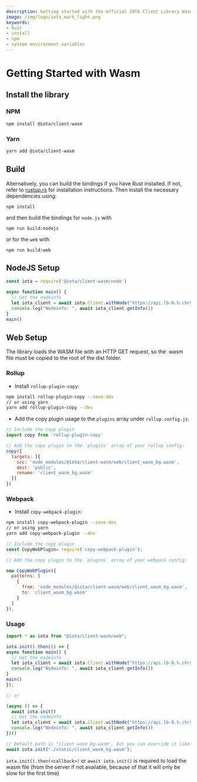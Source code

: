 ```yaml
---
description: Getting started with the official IOTA Client Library Wasm binding.
image: /img/logo/iota_mark_light.png
keywords:
- Rust
- install
- npm
- system environment variables
---
```

# Getting Started with Wasm

## Install the library

### NPM

```bash
npm install @iota/client-wasm
```

### Yarn

```bash
yarn add @iota/client-wasm
```

## Build

Alternatively, you can build the bindings if you have Rust installed. If not, refer to [rustup.rs](https://rustup.rs) for installation instructions. Then install the necessary dependencies using:

```npm install```

and then build the bindings for `node.js` with

```npm run build:nodejs```

or for the `web` with

```npm run build:web```

## NodeJS Setup

```js
const iota = require('@iota/client-wasm/node')

async function main() {
  // Get the nodeinfo
  let iota_client = await iota.Client.withNode("https://api.lb-0.h.chrysalis-devnet.iota.cafe/");
  console.log("Nodeinfo: ", await iota_client.getInfo())
}
main()
```

## Web Setup

The library loads the WASM file with an HTTP GET request, so the .wasm file must be copied to the root of the dist folder.

### Rollup

- Install `rollup-plugin-copy`:

```bash
npm install rollup-plugin-copy --save-dev
// or using yarn
yarn add rollup-plugin-copy --dev
```

- Add the copy plugin usage to the `plugins` array under `rollup.config.js`:

```js
// Include the copy plugin
import copy from 'rollup-plugin-copy'

// Add the copy plugin to the `plugins` array of your rollup config:
copy({
  targets: [{
    src: 'node_modules/@iota/client-wasm/web/client_wasm_bg.wasm',
    dest: 'public',
    rename: 'client_wasm_bg.wasm'
  }]
})
```

### Webpack

- Install `copy-webpack-plugin`:

```bash
npm install copy-webpack-plugin --save-dev
// or using yarn
yarn add copy-webpack-plugin --dev
```

```js
// Include the copy plugin
const CopyWebPlugin= require('copy-webpack-plugin');

// Add the copy plugin to the `plugins` array of your webpack config:

new CopyWebPlugin({
  patterns: [
    {
      from: 'node_modules/@iota/client-wasm/web/client_wasm_bg.wasm',
      to: 'client_wasm_bg.wasm'
    }
  ]
}),
```

### Usage

```js
import * as iota from "@iota/client-wasm/web";

iota.init().then(() => {
async function main() {
  // Get the nodeinfo
  let iota_client = await iota.Client.withNode("https://api.lb-0.h.chrysalis-devnet.iota.cafe/");
  console.log("Nodeinfo: ", await iota_client.getInfo())
}
main()
});

// or

(async () => {
  await iota.init()
  // Get the nodeinfo
  let iota_client = await iota.Client.withNode("https://api.lb-0.h.chrysalis-devnet.iota.cafe/");
  console.log("Nodeinfo: ", await iota_client.getInfo())
})()

// Default path is "client_wasm_bg.wasm", but you can override it like this
await iota.init("./static/client_wasm_bg.wasm");
```

`iota.init().then(<callback>)` or `await iota.init()` is required to load the wasm file (from the server if not available, because of that it will only be slow for the first time)

